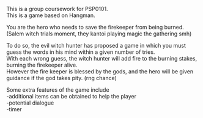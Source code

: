 This is a group coursework for PSP0101.<br>
This is a game based on Hangman.

You are the hero who needs to save the firekeeper from being burned. (Salem witch trials moment, they kantoi playing magic the gathering smh)

To do so, the evil witch hunter has proposed a game in which you must guess the words in his mind within a given number of tries. <br>
With each wrong guess, the witch hunter will add fire to the burning stakes, burning the firekeeper alive. <br>
However the fire keeper is blessed by the gods, and the hero will be given guidance if the god takes pity. (rng chance) <br>

Some extra features of the game include <br>
-additional items can be obtained to help the player <br>
-potential dialogue <br>
-timer<br>
